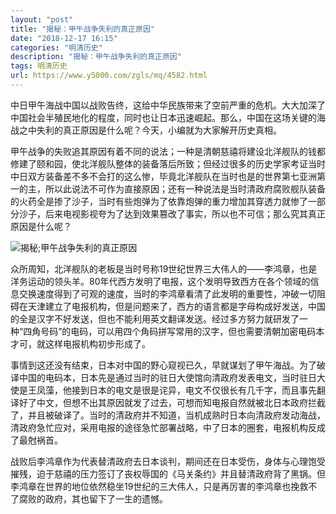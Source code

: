 ```yaml
---
layout: "post"
title: "揭秘：甲午战争失利的真正原因"
date: "2018-12-17 16:15"
categories: "明清历史"
description: "揭秘：甲午战争失利的真正原因"
tags: 明清历史
url: https://www.y5000.com/zgls/mq/4582.html
---
```






中日甲午海战中国以战败告终，这给中华民族带来了空前严重的危机。大大加深了中国社会半殖民地化的程度，同时也让日本迅速崛起。那么，中国在这场关键的海战之中失利的真正原因是什么呢？今天，小编就为大家解开历史真相。

甲午战争的失败追其原因有着不同的说法；一种是清朝慈禧将建设北洋舰队的钱都修建了颐和园，使北洋舰队整体的装备落后所致；但经过很多的历史学家考证当时中日双方装备差不多不会打的这么惨，毕竟北洋舰队在当时也是的世界第七亚洲第一的主，所以此说法不可作为直接原因；还有一种说法是当时清政府腐败舰队装备的火药全是掺了沙子，当时有些炮弹为了依靠炮弹的重力增加其穿透力就惨了一部分沙子，后来电视影视夸为了达到效果篡改了事实，所以也不可信；那么究其真正原因是什么呢？

![揭秘;甲午战争失利的真正原因](/uploads/allimg/161103/6-1611031630345U.JPG)

众所周知，北洋舰队的老板是当时号称19世纪世界三大伟人的——李鸿章，也是洋务运动的领头羊。80年代西方发明了电报，这个发明导致西方在各个领域的信息交换速度得到了可观的速度，当时的李鸿章看清了此发明的重要性，冲破一切阻碍在天津建立了电报机构，但是问题来了，西方的语言都是字母构成好发送，中国的全是汉字不好发送，但也不能利用英文翻译发送。经过多方努力就研发了一种“四角号码”的电码，可以用四个角码拼写常用的汉字，但也需要清朝加密电码本才可，就这样电报机构初步形成了。

事情到这还没有结束，日本对中国的野心窥视已久，早就谋划了甲午海战。为了破译中国的电码本，日本先是通过当时的驻日大使馆向清政府发表电文，当时驻日大使是王凤藻，他接到日本的电文是很是诧异，电文不仅很长有几千字，而且事先翻译好了中文，但想不出其原因就发了过去，可想而知电报自然就被北日本政府拦截了，并且被破译了。当时的清政府并不知道，当机成熟时日本向清政府发动海战，清政府急忙应对，采用电报的途径急忙部署战略，中了日本的圈套，电报机构反成了最尅祸首。

战败后李鸿章作为代表替清政府去日本谈判，期间还在日本受伤，身体与心理饱受摧残，迫于慈禧的压力签订了丧权辱国的《马关条约》并且替清政府背了黑锅。但李鸿章在世界的地位依然稳坐19世纪的三大伟人，只是再厉害的李鸿章也挽救不了腐败的政府，其也留下了一生的遗憾。
